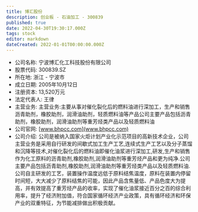 ```yaml
---
title: 博汇股份
description: 创业板 - 石油加工 - 300839
published: true
date: 2022-04-30T19:30:17.000Z
tags: stock
editor: markdown
dateCreated: 2022-01-01T00:00:00.000Z
---
```


- 公司名称: 宁波博汇化工科技股份有限公司
- 股票代码: 300839.SZ
- 所在地: 浙江 - 宁波市
- 成立日期: 2005年10月12日
- 注册资本: 13,520万元
- 法定代表人: 王律
- 主营业务: 主营业务:主要从事对催化裂化后的燃料油进行深加工，生产和销售沥青助剂，橡胶助剂，润滑油助剂，轻质燃料油等产品公司主要产品包括沥青助剂，橡胶助剂，润滑油助剂等重芳烃类产品以及轻质燃料油
- 公司官网: [www.bhpcc.com](www.bhpcc.com)
- 公司介绍: 公司是被纳入国家火炬计划产业化示范项目的高新技术企业，公司主营业务是采用自行研发的间歇式加工生产工艺,连续式生产工艺以及分子蒸馏和沉降等技术,对催化裂化后的燃料油即催化油浆进行深加工,研发,生产和销售作为化工原料的沥青助剂,橡胶助剂,润滑油助剂等重芳烃产品和更为纯净.公司主要产品包括沥青助剂,橡胶助剂,润滑油助剂等重芳烃类产品以及轻质燃料油.公司自主研发的工艺，装置操作温度远低于原料结焦温度，原料在装置内停留时间短，大大减少了原料结焦的可能，因此产品含焦量低、产品色度大为提高，并有效提高了重芳烃产品的收率，实现了催化油浆接近百分之百的综合利用率，提升了经济附加值，符合国家循环经济产业政策，具有循环经济和环保产业的双重特征，为节能减排做出积极贡献。


